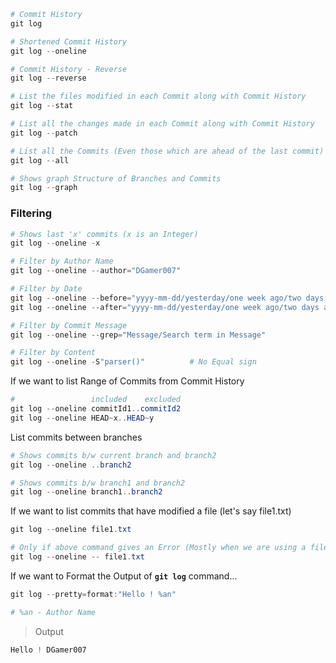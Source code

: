 ```ps1
# Commit History
git log

# Shortened Commit History
git log --oneline

# Commit History - Reverse
git log --reverse

# List the files modified in each Commit along with Commit History
git log --stat

# List all the changes made in each Commit along with Commit History
git log --patch

# List all the Commits (Even those which are ahead of the last commit)
git log --all

# Shows graph Structure of Branches and Commits
git log --graph
```

### Filtering

```ps1
# Shows last 'x' commits (x is an Integer)
git log --oneline -x

# Filter by Author Name
git log --oneline --author="DGamer007"

# Filter by Date
git log --oneline --before="yyyy-mm-dd/yesterday/one week ago/two days ago"
git log --oneline --after="yyyy-mm-dd/yesterday/one week ago/two days ago"

# Filter by Commit Message
git log --oneline --grep="Message/Search term in Message"

# Filter by Content
git log --oneline -S"parser()"          # No Equal sign
```

If we want to list Range of Commits from Commit History

```ps1
#                 included    excluded
git log --oneline commitId1..commitId2
git log --oneline HEAD~x..HEAD~y
```

List commits between branches

```ps1
# Shows commits b/w current branch and branch2
git log --oneline ..branch2

# Shows commits b/w branch1 and branch2
git log --oneline branch1..branch2
```

If we want to list commits that have modified a file (let's say file1.txt)

```ps1
git log --oneline file1.txt

# Only if above command gives an Error (Mostly when we are using a filename that doesn't exist in W.T)
git log --oneline -- file1.txt
```

If we want to Format the Output of **`git log`** command...

```ps1
git log --pretty=format:"Hello ! %an"

# %an - Author Name
```

> Output

```ps1
Hello ! DGamer007
```
